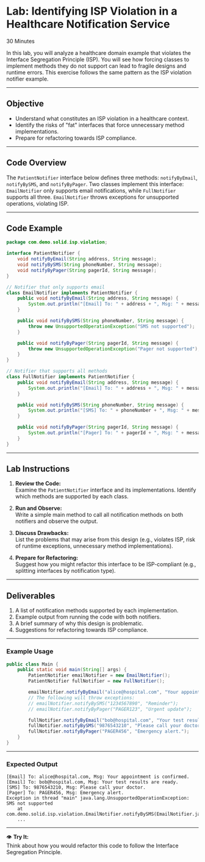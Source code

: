 # Lab: Identifying ISP Violation in a Healthcare Notification Service

30 Minutes

In this lab, you will analyze a healthcare domain example that violates the Interface Segregation Principle (ISP). You will see how forcing classes to implement methods they do not support can lead to fragile designs and runtime errors. This exercise follows the same pattern as the ISP violation notifier example.

---

## Objective

- Understand what constitutes an ISP violation in a healthcare context.
- Identify the risks of "fat" interfaces that force unnecessary method implementations.
- Prepare for refactoring towards ISP compliance.

---

## Code Overview

The `PatientNotifier` interface below defines three methods: `notifyByEmail`, `notifyBySMS`, and `notifyByPager`. Two classes implement this interface: `EmailNotifier` only supports email notifications, while `FullNotifier` supports all three. `EmailNotifier` throws exceptions for unsupported operations, violating ISP.

---

## Code Example

```java
package com.demo.solid.isp.violation;

interface PatientNotifier {
    void notifyByEmail(String address, String message);
    void notifyBySMS(String phoneNumber, String message);
    void notifyByPager(String pagerId, String message);
}

// Notifier that only supports email
class EmailNotifier implements PatientNotifier {
    public void notifyByEmail(String address, String message) {
        System.out.println("[Email] To: " + address + ", Msg: " + message);
    }

    public void notifyBySMS(String phoneNumber, String message) {
        throw new UnsupportedOperationException("SMS not supported");
    }

    public void notifyByPager(String pagerId, String message) {
        throw new UnsupportedOperationException("Pager not supported");
    }
}

// Notifier that supports all methods
class FullNotifier implements PatientNotifier {
    public void notifyByEmail(String address, String message) {
        System.out.println("[Email] To: " + address + ", Msg: " + message);
    }

    public void notifyBySMS(String phoneNumber, String message) {
        System.out.println("[SMS] To: " + phoneNumber + ", Msg: " + message);
    }

    public void notifyByPager(String pagerId, String message) {
        System.out.println("[Pager] To: " + pagerId + ", Msg: " + message);
    }
}
```

---

## Lab Instructions

1. **Review the Code:**  
   Examine the `PatientNotifier` interface and its implementations. Identify which methods are supported by each class.

2. **Run and Observe:**  
   Write a simple main method to call all notification methods on both notifiers and observe the output.

3. **Discuss Drawbacks:**  
   List the problems that may arise from this design (e.g., violates ISP, risk of runtime exceptions, unnecessary method implementations).

4. **Prepare for Refactoring:**  
   Suggest how you might refactor this interface to be ISP-compliant (e.g., splitting interfaces by notification type).

---

## Deliverables

1. A list of notification methods supported by each implementation.
2. Example output from running the code with both notifiers.
3. A brief summary of why this design is problematic.
4. Suggestions for refactoring towards ISP compliance.

---

### Example Usage

```java
public class Main {
    public static void main(String[] args) {
        PatientNotifier emailNotifier = new EmailNotifier();
        PatientNotifier fullNotifier = new FullNotifier();

        emailNotifier.notifyByEmail("alice@hospital.com", "Your appointment is confirmed.");
        // The following will throw exceptions:
        // emailNotifier.notifyBySMS("1234567890", "Reminder");
        // emailNotifier.notifyByPager("PAGER123", "Urgent update");

        fullNotifier.notifyByEmail("bob@hospital.com", "Your test results are ready.");
        fullNotifier.notifyBySMS("9876543210", "Please call your doctor.");
        fullNotifier.notifyByPager("PAGER456", "Emergency alert.");
    }
}
```

---

### Expected Output

```
[Email] To: alice@hospital.com, Msg: Your appointment is confirmed.
[Email] To: bob@hospital.com, Msg: Your test results are ready.
[SMS] To: 9876543210, Msg: Please call your doctor.
[Pager] To: PAGER456, Msg: Emergency alert.
Exception in thread "main" java.lang.UnsupportedOperationException: SMS not supported
    at com.demo.solid.isp.violation.EmailNotifier.notifyBySMS(EmailNotifier.java:...)
    ...
```

---

:eye: **Try It:**  
Think about how you would refactor this code to follow the Interface Segregation Principle.

